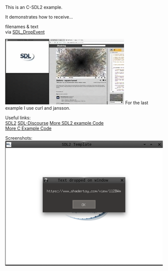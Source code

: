This is an C-SDL2 example.

It demonstrates how to receive...  

filenames & text  
  via [SDL_DropEvent](https://wiki.libsdl.org/SDL_DropEvent)

![Screenshot2](screenshot2.gif)
For the last example I use curl and jansson.  

Useful links:  
[SDL2](https://www.libsdl.org/) [SDL-Discourse](https://discourse.libsdl.org)   [More SDL2 example Code](https://gist.github.com/Acry/baa861b8e370c6eddbb18519c487d9d8)  
[More C Example Code](https://gist.github.com/Acry/554e04bab3a2669a5ba2ecd4d673e875)  

Screenshots:  
![Screenshot](./screenshot.png)

